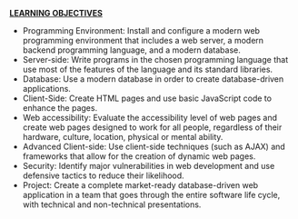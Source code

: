 <b><u>LEARNING OBJECTIVES</u></b>
<br>
<body>
  <ul>
<li> Programming Environment: Install and configure a modern web programming environment that includes a web server, a modern backend programming language, and a modern database.  </li>
<li> Server-side: Write programs in the chosen programming language that use most of the features  of the language and its standard libraries. </li>
<li> Database: Use a modern database in order to create database-driven applications. </li>
    <li> Client-Side: Create HTML pages and use basic JavaScript code to enhance the pages. </li>
 <li> Web accessibility: Evaluate the accessibility level of web pages and create web pages designed  to work for all people, regardless of their hardware, culture, location, physical or mental ability. </li> 
<li> Advanced Client-side: Use client-side techniques (such as AJAX) and frameworks that allow for the creation of dynamic web pages. </li> 
<li> Security: Identify major vulnerabilities in web development and use defensive tactics to reduce  their likelihood.  </li>
<li> Project: Create a complete market-ready database-driven web application in a team that goes  through the entire software life cycle, with technical and non-technical presentations. </li>
  </ul>
</body>
</br>
